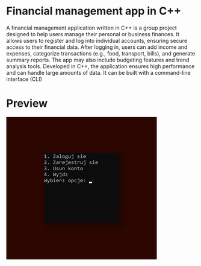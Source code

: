 # Financial management app in C++
A financial management application written in C++ is a group project designed to help users manage their personal or business finances. It allows users to register and log into individual accounts, ensuring secure access to their financial data. After logging in, users can add income and expenses, categorize transactions (e.g., food, transport, bills), and generate summary reports. The app may also include budgeting features and trend analysis tools. Developed in C++, the application ensures high performance and can handle large amounts of data. It can be built with a command-line interface (CLI)

# Preview
![image-alt](https://github.com/robertmichalak17/Finance-Manager/blob/df424d280eb3aabab9ccae565856d27eb3642505/app_preview.jpg)
